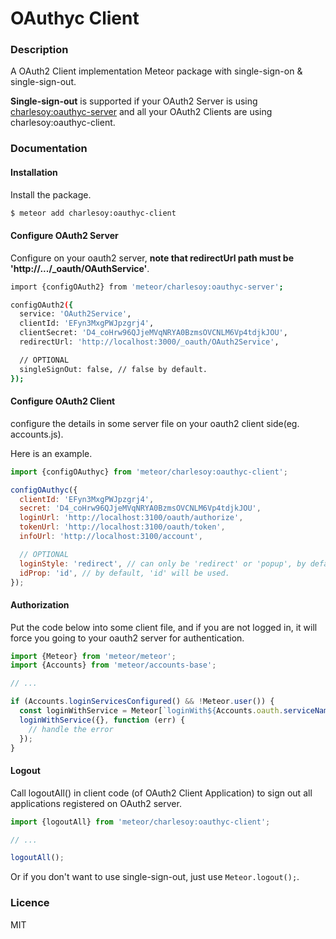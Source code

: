 # OAuthyc Client

### Description

A OAuth2 Client implementation Meteor package with single-sign-on & single-sign-out.

**Single-sign-out** is supported if your OAuth2 Server is using [charlesoy:oauthyc-server][1] and all your OAuth2 Clients are using charlesoy:oauthyc-client.

### Documentation

#### Installation

Install the package.

```bash
$ meteor add charlesoy:oauthyc-client
```

#### Configure OAuth2 Server

Configure on your oauth2 server, **note that redirectUrl path must be 'http<span></span>://.../_oauth/OAuthService'**.

```bash
import {configOAuth2} from 'meteor/charlesoy:oauthyc-server';

configOAuth2({
  service: 'OAuth2Service',
  clientId: 'EFyn3MxgPWJpzgrj4',
  clientSecret: 'D4_coHrw96QJjeMVqNRYA0BzmsOVCNLM6Vp4tdjkJOU',
  redirectUrl: 'http://localhost:3000/_oauth/OAuth2Service',

  // OPTIONAL
  singleSignOut: false, // false by default.
});
```

#### Configure OAuth2 Client

configure the details in some server file on your oauth2 client side(eg. accounts.js).

Here is an example.

```javascript
import {configOAuthyc} from 'meteor/charlesoy:oauthyc-client';

configOAuthyc({
  clientId: 'EFyn3MxgPWJpzgrj4',
  secret: 'D4_coHrw96QJjeMVqNRYA0BzmsOVCNLM6Vp4tdjkJOU',
  loginUrl: 'http://localhost:3100/oauth/authorize',
  tokenUrl: 'http://localhost:3100/oauth/token',
  infoUrl: 'http://localhost:3100/account',

  // OPTIONAL
  loginStyle: 'redirect', // can only be 'redirect' or 'popup', by default, it's 'redirect'.
  idProp: 'id', // by default, 'id' will be used.
});
```

#### Authorization

Put the code below into some client file, and if you are not logged in, it will force you going to your oauth2 server for authentication. 

```javascript
import {Meteor} from 'meteor/meteor';
import {Accounts} from 'meteor/accounts-base';

// ...

if (Accounts.loginServicesConfigured() && !Meteor.user()) {
  const loginWithService = Meteor[`loginWith${Accounts.oauth.serviceNames()[0]}`];
  loginWithService({}, function (err) {
    // handle the error
  });
}
```

#### Logout

Call logoutAll() in client code (of OAuth2 Client Application) to sign out all applications registered on OAuth2 server.

```javascript
import {logoutAll} from 'meteor/charlesoy:oauthyc-client'; 

// ...

logoutAll();
```

Or if you don't want to use single-sign-out, just use ```Meteor.logout();```.

### Licence

MIT

[1]: https://atmospherejs.com/charlesoy/oauthyc-server
